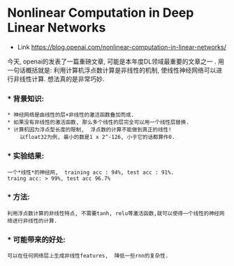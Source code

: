 # Nonlinear Computation in Deep Linear Networks
* Link https://blog.openai.com/nonlinear-computation-in-linear-networks/


今天, openai的发表了一篇重磅文章, 可能是本年度DL领域最重要的文章之一 .  用一句话概括就是: 利用计算机浮点数计算是非线性的机制,  使线性神经网络可以进行非线性计算. 想法真的是非常巧妙.

### * 背景知识:

    * 神经网络是由线性的层+非线性的激活函数叠加而成.
    * 如果没有非线性的激活函数, 那么多个线性的层完全可以用一个线性层替换.
    * 计算机因为浮点型长度的限制,  浮点数的计算不能做到真正的线性!
        以float32为例, 最小的数是1 x 2^-126, 小于它的话都算作0.

### * 实验结果:
    一个*线性*的神经网,  training acc : 94%, test acc : 91%.
    traing acc: > 99%, test acc 96.7%

### * 方法:
    利用浮点数计算的非线性特点, 不需要tanh, relu等激活函数,就可以使得一个线性的神经网络进行非线性的计算.

### * 可能带来的好处:
    可以在任何网络层上生成非线性features,  降低一些rnn的复杂性.
